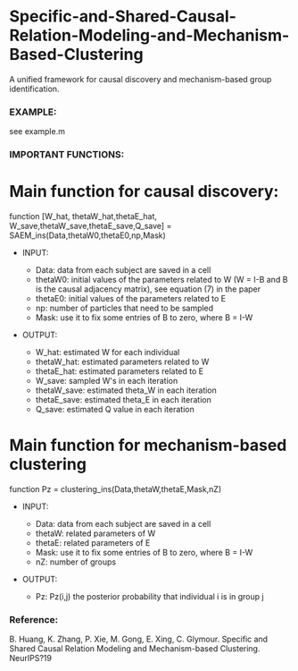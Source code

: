 # Specific-and-Shared-Causal-Relation-Modeling-and-Mechanism-Based-Clustering

A unified framework for causal discovery and mechanism-based group identification.

### EXAMPLE: 
see example.m

### IMPORTANT FUNCTIONS:
# Main function for causal discovery: 
function [W_hat, thetaW_hat,thetaE_hat, W_save,thetaW_save,thetaE_save,Q_save] = SAEM_ins(Data,thetaW0,thetaE0,np,Mask)
* INPUT: 
  *  Data: data from each subject are saved in a cell
  *  thetaW0: initial values of the parameters related to W (W = I-B and B is the causal adjacency matrix), see equation (7) in the paper
  *  thetaE0: initial values of the parameters related to E
  *  np: number of particles that need to be sampled
  *  Mask: use it to fix some entries of B to zero, where B = I-W

* OUTPUT:
  *   W_hat: estimated W for each individual
  *   thetaW_hat: estimated parameters related to W
  *   thetaE_hat: estimated parameters related to E
  *   W_save: sampled W's in each iteration
  *   thetaW_save: estimated theta_W in each iteration
  *   thetaE_save: estimated theta_E in each iteration
  *   Q_save: estimated Q value in each iteration


# Main function for mechanism-based clustering
function Pz = clustering_ins(Data,thetaW,thetaE,Mask,nZ)
* INPUT: 
  *   Data: data from each subject are saved in a cell
  *   thetaW: related parameters of W
  *   thetaE: related parameters of E
  *   Mask: use it to fix some entries of B to zero, where B = I-W
  *   nZ: number of groups

* OUTPUT:
  *   Pz: Pz(i,j) the posterior probability that individual i is in group j



### Reference:

B. Huang, K. Zhang, P. Xie, M. Gong, E. Xing, C. Glymour. Specific and Shared Causal Relation Modeling and Mechanism-based Clustering. NeurIPS?19
